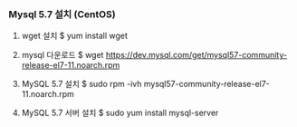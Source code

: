 ### Mysql 5.7 설치 (CentOS)
1. wget 설치
$ yum install wget

2. mysql 다운로드
$ wget https://dev.mysql.com/get/mysql57-community-release-el7-11.noarch.rpm 

3. MySQL 5.7 설치
$ sudo rpm -ivh mysql57-community-release-el7-11.noarch.rpm

4. MySQL 5.7 서버 설치
$ sudo yum install mysql-server
